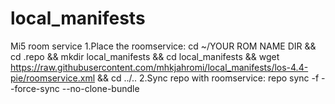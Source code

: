 # local_manifests
Mi5 room service
1.Place the roomservice: cd ~/YOUR ROM NAME DIR && cd .repo && mkdir local_manifests && cd local_manifests && wget https://raw.githubusercontent.com/mhkjahromi/local_manifests/los-4.4-pie/roomservice.xml && cd ../..
2.Sync repo with roomservice: repo sync -f --force-sync --no-clone-bundle
